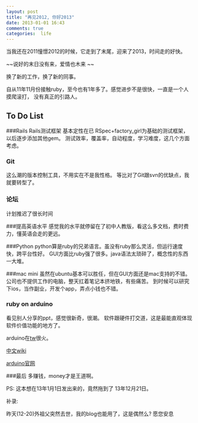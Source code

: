 ```yaml
---
layout: post
title: "再见2012, 你好2013"
date: 2013-01-01 16:43
comments: true
categories:  life
---
```

当我还在2011憧憬2012的时候，它走到了末尾，迎来了2013，时间走的好快。

~~说好的末日没有来，爱情也木来 ~~

换了新的工作，换了新的同事。

自从11年11月份接触ruby，至今也有1年多了。感觉进步不是很快，一直是一个人摸爬滚打，
没有真正的引路人。

## To Do List
###Rails 
Rails测试框架
基本定性在已 RSpec+factory_girl为基础的测试框架，以后逐步添加其他gem。
测试效率，覆盖率，自动程度，学习难度，这几个方面考虑。

### Git
这么潮的版本控制工具，不用实在不是我性格。
等比对了Git跟svn的优缺点，我就要转型了。

### 论坛
计划推迟了很长时间

###提高英语水平
感觉我的水平就停留在了初中人教版，看这么多文档，费时费力，懂英语会走的更远。

###Python
python算是ruby的兄弟语言。虽没有ruby那么灵活，但运行速度快，跨平台性好。
GUI方面比ruby强了很多。java语法太琐碎了，概念性的东西一大堆。

###mac mini
虽然在ubuntu基本可以胜任，但在GUI方面还是mac支持的不错。
公司也不提供工作的电脑，整天扛着笔记本挤地铁，有些痛苦。
到时候可以研究下ios，当作副业，开发个app，弄点小钱也不错。

### ruby on arduino
看见别人分享的ppt，感觉很新奇，很潮。
软件跟硬件打交道，这是最能直观体现软件价值功能的地方了。

arduino在[tw](http://arduino.tw/)很火。

[中文wiki](http://zh.wikipedia.org/wiki/Arduino)

[arduino官网](http://www.arduino.cc/)

###最后  多赚钱，money才是王道啊。

PS: 这本想在13年1月1日发出来的，竟然拖到了 13年12月21日。

补录:

昨天(12-20)外祖父突然去世，我的blog也能用了，这是偶然么? 
愿您安息